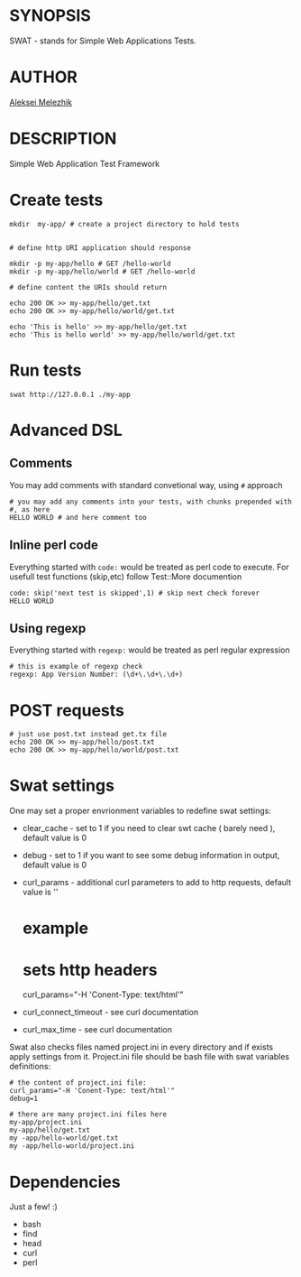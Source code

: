 # SYNOPSIS
SWAT - stands for  Simple Web Applications Tests.

# AUTHOR
[Aleksei Melezhik](mailto:melezhik@gmail.com)


# DESCRIPTION

Simple Web Application Test Framework

# Create tests

    mkdir  my-app/ # create a project directory to hold tests


    # define http URI application should response

    mkdir -p my-app/hello # GET /hello-world 
    mkdir -p my-app/hello/world # GET /hello-world 

    # define content the URIs should return

    echo 200 OK >> my-app/hello/get.txt
    echo 200 OK >> my-app/hello/world/get.txt

    echo 'This is hello' >> my-app/hello/get.txt
    echo 'This is hello world' >> my-app/hello/world/get.txt

# Run tests

    swat http://127.0.0.1 ./my-app 

# Advanced DSL

## Comments
You may add comments with standard convetional way, using `#` approach

    # you may add any comments into your tests, with chunks prepended with #, as here
    HELLO WORLD # and here comment too

## Inline perl code

Everything started with `code:` would be treated as perl code to execute. For usefull test functions (skip,etc) follow Test::More documention

    code: skip('next test is skipped',1) # skip next check forever
    HELLO WORLD

## Using regexp

Everything started with `regexp:` would be treated as perl regular expression


    # this is example of regexp check
    regexp: App Version Number: (\d+\.\d+\.\d+)
    
# POST requests

    # just use post.txt instead get.tx file
    echo 200 OK >> my-app/hello/post.txt
    echo 200 OK >> my-app/hello/world/post.txt


# Swat settings

One may set a proper envrionment variables to redefine swat settings:

- clear_cache - set to 1 if you need to clear swt cache ( barely need ), default value is 0

- debug - set to 1 if you want to see some debug information in output, default value is 0

- curl_params - additional curl parameters to add to http requests, default value is ''

    # example
    # sets http headers
    curl_params="-H 'Conent-Type: text/html'"

- curl_connect_timeout - see curl documentation
- curl_max_time - see curl documentation

Swat  also checks files named project.ini in every directory and if exists apply settings from it.
Project.ini file should be bash file with swat variables definitions:

    # the content of project.ini file:
    curl_params="-H 'Conent-Type: text/html'"
    debug=1

    # there are many project.ini files here
    my-app/project.ini
    my-app/hello/get.txt
    my -app/hello-world/get.txt
    my -app/hello-world/project.ini


# Dependencies
Just a few! :)
- bash
- find
- head
- curl
- perl
